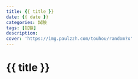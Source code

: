 ```yaml
---
title: {{ title }}
date: {{ date }}
categories: 試験
tags: [試験]
description: 
cover: 'https://img.paulzzh.com/touhou/random?x'
---
```


# {{ title }}
